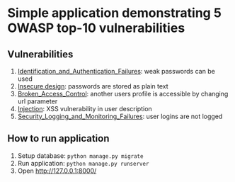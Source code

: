 # Simple application demonstrating 5 OWASP top-10 vulnerabilities

## Vulnerabilities
1. [Identification_and_Authentication_Failures](https://owasp.org/Top10/A07_2021-Identification_and_Authentication_Failures/): weak passwords can be used
2. [Insecure design](https://owasp.org/Top10/A04_2021-Insecure_Design/): passwords are stored as plain text
3. [Broken_Access_Control](https://owasp.org/Top10/A01_2021-Broken_Access_Control/): another users profile is accessible by changing url parameter
4. [Injection](https://owasp.org/Top10/A03_2021-Injection/): XSS vulnerability in user description
5. [Security_Logging_and_Monitoring_Failures](https://owasp.org/Top10/A09_2021-Security_Logging_and_Monitoring_Failures/): user logins are not logged

## How to run application
1. Setup database: ```python manage.py migrate```
2. Run application: ```python manage.py runserver```
3. Open http://127.0.0.1:8000/
